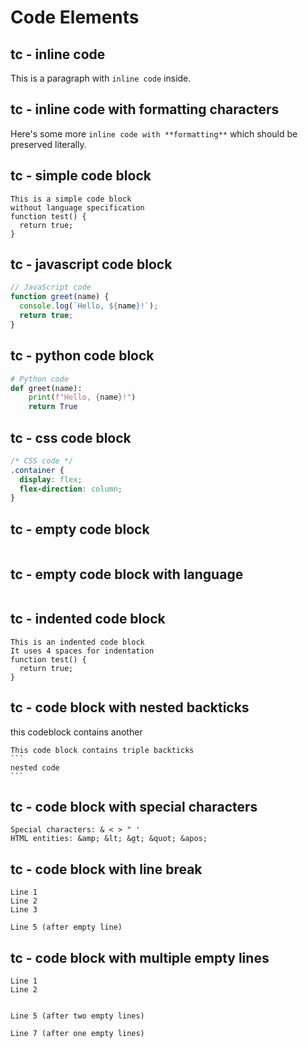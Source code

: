 # Code Elements
<!-- 
TEST REASONING:
Code formatting needs special attention because it affects functionality.
In this test, note that indented code blocks are converted to 
fenced code blocks (```). This is an acceptable transformation that maintains
or enhances functionality while preserving the content and meaning.
-->

## tc - inline code

This is a paragraph with `inline code` inside.

## tc - inline code with formatting characters

Here's some more `inline code with **formatting**` which should be preserved literally.

## tc - simple code block

```
This is a simple code block
without language specification
function test() {
  return true;
}
```

## tc - javascript code block

```javascript
// JavaScript code
function greet(name) {
  console.log(`Hello, ${name}!`);
  return true;
}
```

## tc - python code block

```python
# Python code
def greet(name):
    print(f"Hello, {name}!")
    return True
```

## tc - css code block

```css
/* CSS code */
.container {
  display: flex;
  flex-direction: column;
}
```

## tc - empty code block

```
```

## tc - empty code block with language

```javascript
```

## tc - indented code block

```
This is an indented code block
It uses 4 spaces for indentation
function test() {
  return true;
}
```

## tc - code block with nested backticks

this codeblock contains another

````
This code block contains triple backticks
```
nested code
```
````

## tc - code block with special characters

```
Special characters: & < > " '
HTML entities: &amp; &lt; &gt; &quot; &apos;
```

## tc - code block with line break

```
Line 1
Line 2
Line 3

Line 5 (after empty line)
```

## tc - code block with multiple empty lines

```
Line 1
Line 2


Line 5 (after two empty lines)

Line 7 (after one empty lines)
```